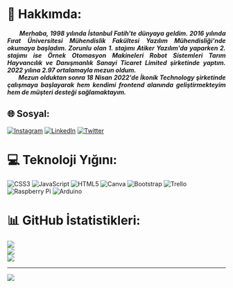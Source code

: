 

# 💫 Hakkımda:
<div align="justify"><b><i> &nbsp; &nbsp; &nbsp; &nbsp;Merhaba, 1998 yılında İstanbul Fatih'te dünyaya geldim. 2016 yılında Fırat Üniversitesi Mühendislik Fakültesi Yazılım Mühendisliği'nde okumaya başladım. Zorunlu olan 1. stajımı Atiker Yazılım'da yaparken 2. stajımı ise Örnek Otomasyon Makineleri Robot Sistemleri Tarım Hayvancılık ve Danışmanlık Sanayi Ticaret Limited şirketinde yaptım. 2022 yılına 2.97 ortalamayla mezun oldum.<br> &nbsp; &nbsp; &nbsp; &nbsp;Mezun olduktan sonra 18 Nisan 2022'de İkonik Technology şirketinde çalışmaya başlayarak hem kendimi frontend alanında geliştirmekteyim hem de müşteri desteği sağlamaktayım. </b></i></div>

## 🌐 Sosyal:
[![Instagram](https://img.shields.io/badge/Instagram-%23E4405F.svg?logo=Instagram&logoColor=white)](https://instagram.com/merve.soylmz) [![LinkedIn](https://img.shields.io/badge/LinkedIn-%230077B5.svg?logo=linkedin&logoColor=white)](https://linkedin.com/in/merve-soylemez-) [![Twitter](https://img.shields.io/badge/Twitter-%231DA1F2.svg?logo=Twitter&logoColor=white)](https://twitter.com/MerveSoylemezz) 

# 💻 Teknoloji Yığını:
![CSS3](https://img.shields.io/badge/css3-%231572B6.svg?style=for-the-badge&logo=css3&logoColor=white) ![JavaScript](https://img.shields.io/badge/javascript-%23323330.svg?style=for-the-badge&logo=javascript&logoColor=%23F7DF1E) ![HTML5](https://img.shields.io/badge/html5-%23E34F26.svg?style=for-the-badge&logo=html5&logoColor=white) ![Canva](https://img.shields.io/badge/Canva-%2300C4CC.svg?style=for-the-badge&logo=Canva&logoColor=white) ![Bootstrap](https://img.shields.io/badge/bootstrap-%23563D7C.svg?style=for-the-badge&logo=bootstrap&logoColor=white) ![Trello](https://img.shields.io/badge/Trello-%23026AA7.svg?style=for-the-badge&logo=Trello&logoColor=white) ![Raspberry Pi](https://img.shields.io/badge/-RaspberryPi-C51A4A?style=for-the-badge&logo=Raspberry-Pi) ![Arduino](https://img.shields.io/badge/-Arduino-00979D?style=for-the-badge&logo=Arduino&logoColor=white)

# 📊 GitHub İstatistikleri:
![](https://github-readme-stats.vercel.app/api?username=mervesoylmz&theme=dark&hide_border=false&include_all_commits=true&count_private=true)<br/>
![](https://github-readme-streak-stats.herokuapp.com/?user=mervesoylmz&theme=dark&hide_border=false)<br/>
![](https://github-readme-stats.vercel.app/api/top-langs/?username=mervesoylmz&theme=dark&hide_border=false&include_all_commits=true&count_private=true&layout=compact)

---
[![](https://visitcount.itsvg.in/api?id=mervesoylmz&icon=7&color=11)](https://visitcount.itsvg.in)


</div>
